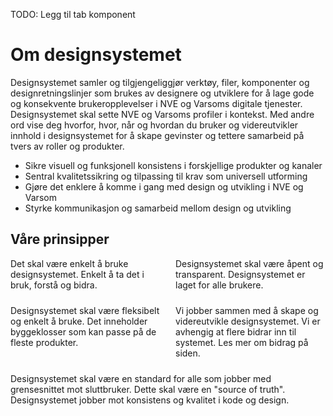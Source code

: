 <PageHeader title="Introduksjon" imagePath="intro" pageLevel=1></PageHeader>
TODO: Legg til tab komponent

# Om designsystemet

Designsystemet samler og tilgjengeliggjør verktøy, filer, komponenter og designretningslinjer som brukes av designere og utviklere for å lage gode og konsekvente brukeropplevelser i NVE og Varsoms digitale tjenester. Designsystemet skal sette NVE og Varsoms profiler i kontekst. Med andre ord vise deg hvorfor, hvor, når og hvordan du bruker og videreutvikler innhold i designsystemet for å skape gevinster og tettere samarbeid på tvers av roller og produkter.

<Card title="Designsystemets formål" variant="info">

- Sikre visuell og funksjonell konsistens i forskjellige produkter og kanaler
- Sentral kvalitetssikring og tilpassing til krav som universell utforming
- Gjøre det enklere å komme i gang med design og utvikling i NVE og Varsom
- Styrke kommunikasjon og samarbeid mellom design og utvikling

</Card>

## Våre prinsipper

<div class="two-card-container">
    <Card variant="nve-card" title="Enkelhet">Det skal være enkelt å bruke designsystemet. Enkelt å ta det i bruk, forstå og bidra.</Card>
    <Card variant="nve-card" title="Åpent">Designsystemet skal være åpent og transparent. Designsystemet er laget for alle brukere.</Card>
    <Card variant="nve-card" title="Fleksibilitet">Designsystemet skal være fleksibelt og enkelt å bruke. Det inneholder byggeklosser som kan passe på de fleste produkter.</Card>
    <Card variant="nve-card" title="Bidrag">Vi jobber sammen med å skape og videreutvikle designsystemet. Vi er avhengig at flere bidrar inn til systemet. Les mer om bidrag på siden.</Card>
    <Card variant="nve-card" title="Standarder">Designsystemet skal være en standard for alle som jobber med grensesnittet mot sluttbruker. Dette skal være en "source of truth". Designsystemet jobber mot konsistens og kvalitet i kode og design.</Card>
</div>

<style>
.two-card-container {
    display: flex;
    flex-wrap: wrap;
    gap: var(--spacing-medium, 24px);
}

.two-card-container > * {
    flex: 1 1 calc(50% - var(--spacing-medium, 24px));
    box-sizing: border-box;
}
</style>
